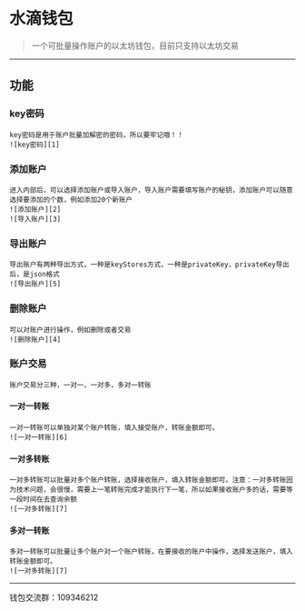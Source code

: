 # 水滴钱包

> 一个可批量操作账户的以太坊钱包，目前只支持以太坊交易

---

## 功能

### key密码
    key密码是用于账户批量加解密的密码，所以要牢记哦！！
    ![key密码][1]

### 添加账户
    进入内部后，可以选择添加账户或导入账户，导入账户需要填写账户的秘钥，添加账户可以随意选择要添加的个数，例如添加20个新账户
    ![添加账户][2]
    ![导入账户][3]

### 导出账户
    导出账户有两种导出方式，一种是keyStores方式，一种是privateKey，privateKey导出后，是json格式
    ![导出账户][5]

### 删除账户
    可以对账户进行操作，例如删除或者交易
    ![删除账户][4]

### 账户交易
    账户交易分三种，一对一，一对多，多对一转账

#### 一对一转账
    一对一转账可以单独对某个账户转账，填入接受账户，转账金额即可。
    ![一对一转账][6]

#### 一对多转账
    一对多转账可以批量对多个账户转账，选择接收账户，填入转账金额即可。注意：一对多转账因为技术问题，会很慢，需要上一笔转账完成才能执行下一笔，所以如果接收账户多的话，需要等一段时间在去查询余额
    ![一对多转账][7]

#### 多对一转账
    多对一转账可以批量让多个账户对一个账户转账，在要接收的账户中操作，选择发送账户，填入转账金额即可。
    ![一对多转账][7]

---
钱包交流群：109346212

[1]: ./img/1.png
[2]: ./img/2.png
[3]: ./img/3.png
[4]: ./img/4.png
[5]: ./img/5.png
[6]: ./img/6.png
[7]: ./img/7.png
[8]: ./img/8.png
